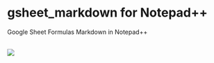 # gsheet_markdown for Notepad++
Google Sheet Formulas Markdown in Notepad++

</br>
<img src="https://raw.githubusercontent.com/adegard/gsheet_markdown/master/Cattura.JPG"  align="center">
